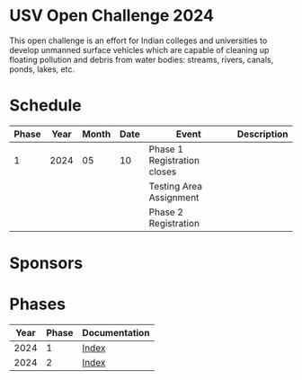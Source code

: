 # USV Open Challenge  2024

This open challenge is an effort for Indian colleges and universities to develop unmanned surface vehicles which are capable of cleaning up floating pollution and debris from water bodies: streams, rivers, canals, ponds, lakes, etc.  
# Schedule

| Phase | Year | Month | Date | Event                       | Description |
| ----- | ---- | ----- | ---- | --------------------------- | ----------- |
| 1     | 2024 | 05    | 10   | Phase 1 Registration closes |             |
|       |      |       |      | Testing Area Assignment     |             |
|       |      |       |      | Phase 2 Registration        |             |

# Sponsors

# Phases

| Year | Phase | Documentation              |
| ---- | ----- | -------------------------- |
| 2024 | 1     | [Index](./phase1/index.md) |
| 2024 | 2     | [Index](./phase2/index.md) |
